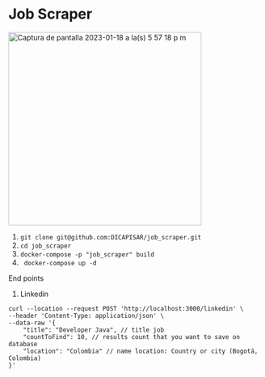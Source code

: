 # Job Scraper

<img width="382" alt="Captura de pantalla 2023-01-18 a la(s) 5 57 18 p m" src="https://user-images.githubusercontent.com/63562180/213313500-506f0053-6b21-4ccd-8010-85f770ac9442.png">

1. ``` git clone git@github.com:DICAPISAR/job_scraper.git ```
2. ``` cd job_scraper ```
3. ``` docker-compose -p "job_scraper" build ```
4. ``` docker-compose up -d```

End points

1. Linkedin

```
curl --location --request POST 'http://localhost:3000/linkedin' \
--header 'Content-Type: application/json' \
--data-raw '{
    "title": "Developer Java", // title job
    "countToFind": 10, // results count that you want to save on database
    "location": "Colombia" // name location: Country or city (Bogotá, Colombia)
}'
```
